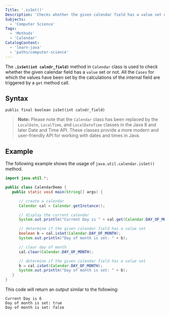 ```yaml
---
Title: '.isSet()'
Description: 'Checks whether the given calendar field has a value set or not.'
Subjects:
  - 'Computer Science'
Tags:
  - 'Methods'
  - 'Calendar'
CatalogContent:
  - 'learn-java'
  - 'paths/computer-science'
---
```


The **`.isSet(int calndr_field)`** method in `Calendar` class is used to check whether the given calendar field has a `value` set or not. All the `Cases` for which the values have been set by the calculations of the internal field are triggered by a `get` method call.

## Syntax

```pseudo
public final boolean isSet(int calndr_field)
```

> **Note:** Please note that the `Calendar` class has been replaced by the `LocalDate`, `LocalTime`, and `LocalDateTime` classes in the Java 8 and later Date and Time API. These classes provide a more modern and user-friendly API for working with dates and times in Java.

## Example

The following example shows the usage of `java.util.calendar.isSet()` method.

```java
import java.util.*;

public class CalendarDemo {
   public static void main(String[] args) {

      // create a calendar
      Calendar cal = Calendar.getInstance();

      // display the current calendar
      System.out.println("Current Day is " + cal.get(Calendar.DAY_OF_MONTH));

      // determine if the given calendar field has a value set
      boolean b = cal.isSet(Calendar.DAY_OF_MONTH);
      System.out.println("Day of month is set: " + b);

      // clear day of month
      cal.clear(Calendar.DAY_OF_MONTH);

      // determine if the given calendar field has a value set
      b = cal.isSet(Calendar.DAY_OF_MONTH);
      System.out.println("Day of month is set: " + b);
   }
}
```

This code will return an output similar to the following:

```shell
Current Day is 6
Day of month is set: true
Day of month is set: false
```